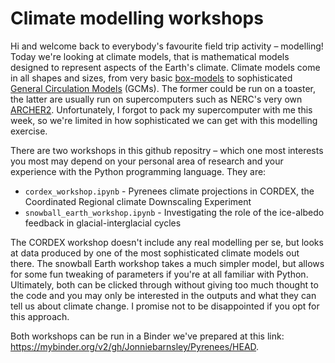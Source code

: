 # Climate modelling workshops

Hi and welcome back to everybody's favourite field trip activity – modelling! Today we're looking at climate models, that is mathematical models designed to represent aspects of the Earth's climate. Climate models come in all shapes and sizes, from very basic [box-models](https://en.wikipedia.org/wiki/Climate_model#Box_models) to sophisticated [General Circulation Models](https://en.wikipedia.org/wiki/General_circulation_model) (GCMs). The former could be run on a toaster, the latter are usually run on supercomputers such as NERC's very own [ARCHER2](https://www.archer2.ac.uk/). Unfortunately, I forgot to pack my supercomputer with me this week, so we're limited in how sophisticated we can get with this modelling exercise.

There are two workshops in this github repositry – which one most interests you most may depend on your personal area of research and your experience with the Python programming language. They are:

- `cordex_workshop.ipynb` - Pyrenees climate projections in CORDEX, the Coordinated Regional climate Downscaling Experiment
- `snowball_earth_workshop.ipynb` - Investigating the role of the ice-albedo feedback in glacial-interglacial cycles

The CORDEX workshop doesn't include any real modelling per se, but looks at data produced by one of the most sophisticated climate models out there. The snowball Earth workshop takes a much simpler model, but allows for some fun tweaking of parameters if you're at all familiar with Python. Ultimately, both can be clicked through without giving too much thought to the code and you may only be interested in the outputs and what they can tell us about climate change. I promise not to be disappointed if you opt for this approach.

Both workshops can be run in a Binder we've prepared at this link: https://mybinder.org/v2/gh/Jonniebarnsley/Pyrenees/HEAD.